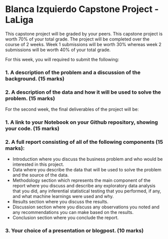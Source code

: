 # Blanca Izquierdo Capstone Project - LaLiga
This capstone project will be graded by your peers. This capstone project is worth 70% of your total grade. The project will be completed over the course of 2 weeks. Week 1 submissions will be worth 30% whereas week 2 submissions will be worth 40% of your total grade.

For this week, you will required to submit the following:

### 1. A description of the problem and a discussion of the background. (15 marks)
### 2. A description of the data and how it will be used to solve the problem. (15 marks)

For the second week, the final deliverables of the project will be:

### 1. A link to your Notebook on your Github repository, showing your code. (15 marks)
### 2. A full report consisting of all of the following components (15 marks):
- Introduction where you discuss the business problem and who would be interested in this project.
- Data where you describe the data that will be used to solve the problem and the source of the data.
- Methodology section which represents the main component of the report where you discuss and describe any exploratory data analysis that you did, any inferential statistical testing that you performed, if any, and what machine learnings were used and why.
- Results section where you discuss the results.
- Discussion section where you discuss any observations you noted and any recommendations you can make based on the results.
- Conclusion section where you conclude the report.

### 3. Your choice of a presentation or blogpost. (10 marks)
